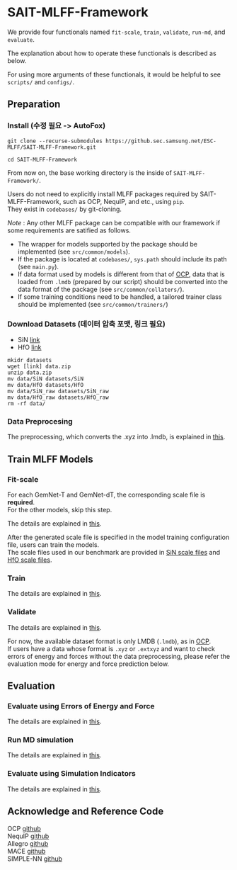 # SAIT-MLFF-Framework

We provide four functionals named `fit-scale`, `train`, `validate`, `run-md`, and `evaluate`.

The explanation about how to operate these functionals is described as below.

For using more arguments of these functionals, it would be helpful to see `scripts/` and `configs/`.

## Preparation

### Install (수정 필요 -> AutoFox)

```
git clone --recurse-submodules https://github.sec.samsung.net/ESC-MLFF/SAIT-MLFF-Framework.git

cd SAIT-MLFF-Framework
```

From now on, the base working directory is the inside of `SAIT-MLFF-Framework/`.

Users do not need to explicitly install MLFF packages required by SAIT-MLFF-Framework, such as OCP, NequIP, and etc., using `pip`.  
They exist in `codebases/` by git-cloning.

*Note* : Any other MLFF package can be compatible with our framework if some requirements are satified as follows.
* The wrapper for models supported by the package should be implemented (see `src/common/models`).
* If the package is located at `codebases/`, `sys.path` should include its path (see `main.py`).
* If data format used by models is different from that of [OCP](https://github.com/Open-Catalyst-Project/ocp), data that is loaded from `.lmdb` (prepared by our script) should be converted into the data format of the package (see `src/common/collaters/`).
* If some training conditions need to be handled, a tailored trainer class should be implemented (see `src/common/trainers/`)


### Download Datasets (데이터 압축 포맷, 링크 필요)

* SiN [link]()
* HfO [link]()

```
mkidr datasets
wget [link] data.zip
unzip data.zip
mv data/SiN datasets/SiN
mv data/HfO datasets/HfO
mv data/SiN_raw datasets/SiN_raw
mv data/HfO_raw datasets/HfO_raw
rm -rf data/
```

### Data Preprocesing 

The preprocessing, which converts the .xyz into .lmdb, is explained in [this](scripts/preprocess_data/).

## Train MLFF Models

### Fit-scale

For each GemNet-T and GemNet-dT, the corresponding scale file is __required__.  
For the other models, skip this step.  

The details are explained in [this](scripts/fit_model_scale_factors/).

After the generated scale file is specified in the model training configuration file, users can train the models.  
The scale files used in our benchmark are provided in [SiN scale files](configs/train/SiN/auxiliary/) and [HfO scale files](configs/train/HfO/auxiliary/).


### Train

The details are explained in [this](scripts/train/).

### Validate

The details are explained in [this](scripts/validate/).

For now, the available dataset format is only LMDB (`.lmdb`), as in [OCP](https://github.com/Open-Catalyst-Project/ocp).  
If users have a data whose format is `.xyz` or `.extxyz` and want to check errors of energy and forces without the data preprocessing, please refer the evaluation mode for energy and force prediction below.

## Evaluation

### Evaluate using Errors of Energy and Force

The details are explained in [this](scripts/evaluate/README.md#evaluate-errors-of-energy-and-forces).

### Run MD simulation

The details are explained in [this](scripts/simulate/).

### Evaluate using Simulation Indicators

The details are explained in [this](scripts/evaluate/).

## Acknowledge and Reference Code
OCP [github](https://github.com/Open-Catalyst-Project/ocp)   
NequIP [github](https://github.com/mir-group/nequip)   
Allegro [github](https://github.com/mir-group/allegro)  
MACE [github](https://github.com/ACEsuit/mace)  
SIMPLE-NN [github](https://github.com/MDIL-SNU/SIMPLE-NN_v2)   
